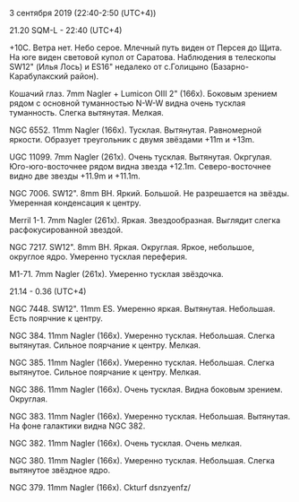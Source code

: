 3 сентября 2019 (22:40-2:50 (UTC+4))

21.20 SQM-L - 22:40 (UTC+4)

+10C. Ветра нет. Небо серое. Млечный путь виден от Персея до Щита. На юге виден световой купол от Саратова. Наблюдения в телескопы SW12" (Илья Лось) и ES16" недалеко от с.Голицыно (Базарно-Карабулакский район).

Кошачий глаз. 7mm Nagler + Lumicon OIII 2" (166x). Боковым зрением рядом с основной туманностью N-W-W видна очень тусклая туманность. Слегка вытянутая. Мелкая.

NGC 6552. 11mm Nagler (166x). Тусклая. Вытянутая. Равномерной яркости. Образует треугольник с двумя звёздами +11m и +13m.

UGC 11099. 7mm Nagler (261x). Очень тусклая. Вытянутая. Окргулая. Юго-юго-восточнее рядом видна звезда +12.1m. Северо-восточнее видно две звезды +11.9m и +11.1m.

NGC 7006. SW12". 8mm BH. Яркий. Большой. Не разрешается на звёзды. Умеренная конденсация к центру.

Merril 1-1. 7mm Nagler (261x). Яркая. Звездообразная. Выглядит слегка расфокусированной звездой.

NGC 7217. SW12". 8mm BH. Яркая. Округлая. Яркое, небольшое, округлое ядро. Умеренно тусклая переферия.

M1-71. 7mm Nagler (261x). Умеренно тусклая звёздочка. 

21.14 - 0.36 (UTC+4)

NGC 7448. SW12". 11mm ES. Умеренно яркая. Вытянутая. Небольшая. Есть поярчние к центру.

NGC 384. 11mm Nagler (166x). Умеренно тусклая. Небольшая. Слегка вытянутая. Сильное поярчание к центру. Мелкая.

NGC 385. 11mm Nagler (166x). Умеренно тусклая. Небольшая. Слегка вытянутое. Сильное поярчание к центру. Мелкая.

NGC 386. 11mm Nagler (166x). Очень тусклая. Видна боковым зрением. Округлая.

NGC 383. 11mm Nagler (166x). Умеренно тусклая. Небольшая. Вытянутая. На фоне галактики видна NGC 382.

NGC 382. 11mm Nagler (166x). Очень тусклая. Очень мелкая.

NGC 380. 11mm Nagler (166x). Умеренно тусклая. Небольшая. Слегка вытянутое звёздное ядро.

NGC 379. 11mm Nagler (166x). Ckturf dsnzyenfz/
